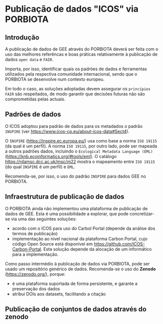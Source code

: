 # Publicação de dados "ICOS" via PORBIOTA

## Introdução
A publicação de dados de GEE através do PORBIOTA deverá ser feita com o uso das melhores referêncas e boas práticas relativamente à publicação de dados `open data` e `FAIR`.

Importa, por isso, identificar quais os padrões de dados e ferramentas utilizados pela respectiva comunidade internacional, sendo que o PORBIOTA se desenvolve num contexto europeu.

Em todo o caso, as soluções adoptadas devem assegurar os `princípios FAIR` são respeitados, de modo garantir que decisões futuras não são comprometidas pelas actuais.

## Padrões de dados

O ICOS adoptou para padrão de dados para os metadados o padrão `INSPIRE` (ver https://www.icos-cp.eu/about-icos-data#Sect4).

O `INSPIRE` (https://inspire.ec.europa.eu/) usa como base a norma `ISO 19115` (da qual é um perfil). A norma `ISO 19115`, por outro lado, pode ser mapeada a outros padrões dados, incluindo o `Ecological Metadata Language (EML)`(https://knb.ecoinformatics.org/#tools/eml). O catálogo https://rdamsc.dcc.ac.uk/msc/m22 mostra o mapeamento entre `ISO 19115` (do qual `INSPIRE` é um perfil) e `EML`.

Recomenda-se, por isso, o uso do padrão `INSPIRE` para dados GEE no PORBIOTA.

## Infraestrutura de publicação de dados

O PORBIOTA ainda não implementou uma plataforma de publicação de dados de GEE. Esta é uma possibilidade a explorar, que pode concretizar-se via uma das seguintes soluções:
- acordo com o ICOS para uso do Carbol Portal (depende da análise dos termos de publicação)
- implementação ao nível nacional da plataforma Carbon Portal, cujo código Open Source está disponível em https://github.com/ICOS-Carbon-Portal. Esta solução depende da alocação de um informático para a implementação.

Como passo intermédio à publicação de dados via PORBIOTA, pode ser usado um repositório genérico de dados. Recomenda-se o uso do **Zenodo** (https://zenodo.org/), porque:
- é uma plataforma suportada de forma persistente, e garante a preservação dos dados
- atribui DOIs aos datasets, facilitando a citação

## Publicação de conjuntos de dados através do zenodo
